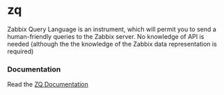 # zq

Zabbix Query Language is an instrument, which will permit you to send a human-friendly queries to the Zabbix server. No knowledge of API is needed (although the the knowledge of the Zabbix data representation is required)

### Documentation

Read the [ZQ Documentation](Documentation/README.md)

